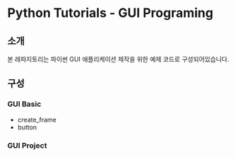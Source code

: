 # Python Tutorials - GUI Programing
## 소개
본 레파지토리는 파이썬 GUI 애플리케이션 제작을 위한 예제 코드로 구성되어있습니다.
## 구성
### GUI Basic
- create_frame
- button

### GUI Project
